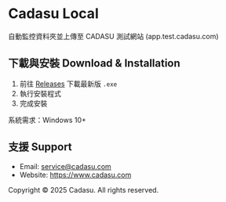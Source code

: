 # Cadasu Local

自動監控資料夾並上傳至 CADASU 測試網站 (app.test.cadasu.com)

## 下載與安裝 Download & Installation

1. 前往 [Releases](https://github.com/remotenc/cadasu-local-releases-test/releases) 下載最新版 `.exe`
2. 執行安裝程式
3. 完成安裝

系統需求：Windows 10+

## 支援 Support

- Email: service@cadasu.com
- Website: https://www.cadasu.com

Copyright © 2025 Cadasu. All rights reserved.